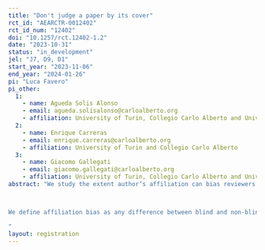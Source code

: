 ```yaml
---
title: "Don't judge a paper by its cover"
rct_id: "AEARCTR-0012402"
rct_id_num: "12402"
doi: "10.1257/rct.12402-1.2"
date: "2023-10-31"
status: "in_development"
jel: "J7, D9, D1"
start_year: "2023-11-06"
end_year: "2024-01-26"
pi: "Luca Favero"
pi_other:
  1:
    - name: Agueda Solis Alonso
    - email: agueda.solisalonso@carloalberto.org
    - affiliation: University of Turin, Collegio Carlo Alberto and University of Amsterdam
  2:
    - name: Enrique Carreras
    - email: enrique.carreras@carloalberto.org
    - affiliation: University of Turin and Collegio Carlo Alberto
  3:
    - name: Giacomo Gallegati
    - email: giacomo.gallegati@carloalberto.org
    - affiliation: University of Turin, Collegio Carlo Alberto and Université Paris 1 Panthéon-Sorbonne
abstract: "We study the extent author’s affiliation can bias reviewers in grading papers submitted to international conferences. We exploit a PhD Workshop in Economics arranged by local PhD candidates. Our objective is to investigate the extent to which author affiliation can introduce bias in the evaluation of research. Affiliation is often used as a signal to form beliefs about research quality (Blank 1991). We test whether signals can potentially be misinterpreted and exacerbate inequalities across researchers from differently ranked institutions.

We define affiliation bias as any difference between blind and non-blind assessments for each submission. This conference welcomes extended abstracts only. We remove from all submissions information on title, authorship, acknowledgments, and indications of preliminary work. For each submission we prepare a blind and non-blind version. Abstracts prepared for blind grading also have authors’ affiliations removed. Submissions prepared for non-blind grading keep the affiliation of the submitter visible. Every submission gets read by at least one blind and one non-blind reviewer. Grading is based on peer-reviews, with applicants to the conference rating submissions and providing grades. We will randomly assign reviewers to either the blind or non-blind assessment groups. The assignment of reviewers and submissions will follow a multiple stage randomization procedure. 
"
layout: registration
---
```


